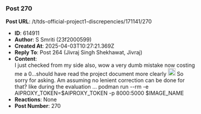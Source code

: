 ### Post 270
**Post URL**: /t/tds-official-project1-discrepencies/171141/270
- **ID**: 614911
- **Author**: S Smriti (23f2000599)
- **Created At**: 2025-04-03T10:27:21.369Z
- **Reply To**: Post 264 (Jivraj Singh Shekhawat, Jivraj)
- **Content**:  
  I just checked from my side also, wow a very dumb mistake now costing me a 0…should have read the project document more clearly <img src="https://emoji.discourse-cdn.com/google/cry.png?v=14" title=":cry:" class="emoji" alt=":cry:" loading="lazy" width="20" height="20"> So sorry for asking.
Am assuming no lenient correction can be done for that? like during the evaluation …
podman run --rm -e AIPROXY_TOKEN=$AIPROXY_TOKEN -p 8000:5000 $IMAGE_NAME
- **Reactions**: None
- **Post Number**: 270


